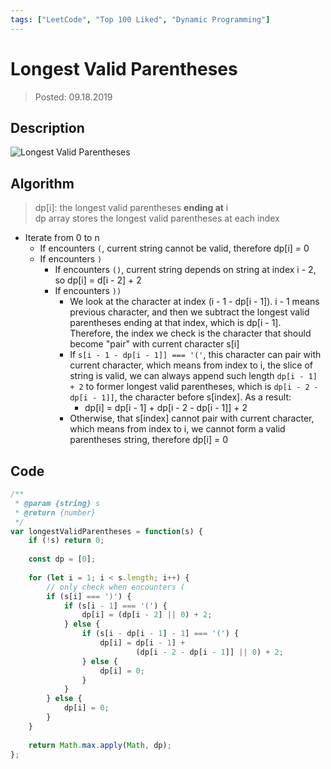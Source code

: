```yaml
---
tags: ["LeetCode", "Top 100 Liked", "Dynamic Programming"]
---
```


# Longest Valid Parentheses

> Posted: 09.18.2019

<Tag />

## Description

![Longest Valid Parentheses](/lvp.png)

## Algorithm

> dp[i]: the longest valid parentheses **ending at** i  
> dp array stores the longest valid parentheses at each index

- Iterate from 0 to n
  - If encounters `(`, current string cannot be valid, therefore dp[i] = 0
  - If encounters `)`
    - If encounters `()`, current string depends on string at index i - 2, so dp[i] = d[i - 2] + 2
    - If encounters `))`
      - We look at the character at index (i - 1 - dp[i - 1]). i - 1 means previous character, and then we
      subtract the longest valid parentheses ending at that index, which is dp[i - 1]. Therefore, the index we
      check is the character that should become "pair" with current character s[i]
      - If `s[i - 1 - dp[i - 1]] === '('`, this character can pair with current character, which means from index
      to i, the slice of string is valid, we can always append such length `dp[i - 1] + 2` to former longest valid
      parentheses, which is `dp[i - 2 - dp[i - 1]]`, the character before s[index]. As a result:
        - dp[i] = dp[i - 1] + dp[i - 2 - dp[i - 1]] + 2
      - Otherwise, that s[index] cannot pair with current character, which means from index to i, we cannot form a
      valid parentheses string, therefore dp[i] = 0


## Code

```javascript
/**
 * @param {string} s
 * @return {number}
 */
var longestValidParentheses = function(s) {
    if (!s) return 0;
    
    const dp = [0];
    
    for (let i = 1; i < s.length; i++) {
        // only check when encounters (
        if (s[i] === ')') {
            if (s[i - 1] === '(') {
                dp[i] = (dp[i - 2] || 0) + 2;
            } else {
                if (s[i - dp[i - 1] - 1] === '(') {
                    dp[i] = dp[i - 1] + 
                            (dp[i - 2 - dp[i - 1]] || 0) + 2;
                } else {
                    dp[i] = 0;
                }
            }
        } else {
            dp[i] = 0;
        }
    }
    
    return Math.max.apply(Math, dp);
};
```